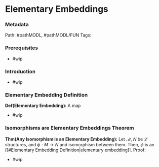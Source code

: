 # Elementary Embeddings
### Metadata
Path: #pathMODL, #pathMODL/FUN
Tags: 

### Prerequisites
- #wip

### Introduction
- #wip

### Elementary Embedding Definition
**Def(Elementary Embedding):** A map  
- #wip 


### Isomorphisms are Elementary Embeddings Theorem
**Thm(Any Isomorphism is an Elementary Embedding):** Let $\mathcal M, N$ be $\mathcal L$ structures, and $\phi:M\to N$ and isomorphism between them. Then, $\phi$ is an [[#Elementary Embedding Definition|elementary embedding]]. 
	Proof:
- #wip 
